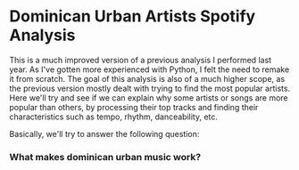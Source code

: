# Dominican Urban Artists Spotify Analysis #

This is a much improved version of a previous analysis I performed last year. As I've gotten more experienced with Python, I felt the need to remake it from scratch. The goal of this analysis is also of a much higher scope, as the previous version mostly dealt with trying to find the most popular artists. Here we'll try and see if we can explain why some artists or songs are more popular than others, by processing their top tracks and finding their characteristics such as tempo, rhythm, danceability, etc.

Basically, we'll try to answer the following question:
### What makes dominican urban music work? ###
